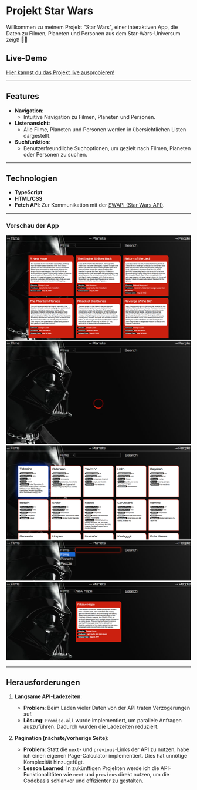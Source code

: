 # **Projekt Star Wars**

Willkommen zu meinem Projekt "Star Wars", einer interaktiven App, die Daten zu Filmen, Planeten und Personen aus dem Star-Wars-Universum zeigt! 🎥🌌

## **Live-Demo**

[Hier kannst du das Projekt live ausprobieren!](https://manonsfoto.github.io/API_Project_StarWars/)

---

## **Features**

- **Navigation**:
  - Intuitive Navigation zu Filmen, Planeten und Personen.
- **Listenansicht**:
  - Alle Filme, Planeten und Personen werden in übersichtlichen Listen dargestellt.
- **Suchfunktion**:
  - Benutzerfreundliche Suchoptionen, um gezielt nach Filmen, Planeten oder Personen zu suchen.

---

## **Technologien**

- **TypeScript**
- **HTML/CSS**
- **Fetch API**: Zur Kommunikation mit der [SWAPI (Star Wars API)](https://swapi.dev/documentation).

---

### **Vorschau der App**

![Liste aller Star-Wars-Filme](./src/img/preview_films.png)
![Loading](./src/img/preview_loading.png)
![Liste aller Planeten](./src/img/preview_planets.png)
![Search function](./src/img/preview_search.png)
![Search function](./src/img/preview_search_result.png)

---

## **Herausforderungen**

1. **Langsame API-Ladezeiten**:

   - **Problem**: Beim Laden vieler Daten von der API traten Verzögerungen auf.
   - **Lösung**: `Promise.all` wurde implementiert, um parallele Anfragen auszuführen. Dadurch wurden die Ladezeiten reduziert.

2. **Pagination (nächste/vorherige Seite)**:
   - **Problem**: Statt die `next`- und `previous`-Links der API zu nutzen, habe ich einen eigenen Page-Calculator implementiert. Dies hat unnötige Komplexität hinzugefügt.
   - **Lesson Learned**: In zukünftigen Projekten werde ich die API-Funktionalitäten wie `next` und `previous` direkt nutzen, um die Codebasis schlanker und effizienter zu gestalten.
